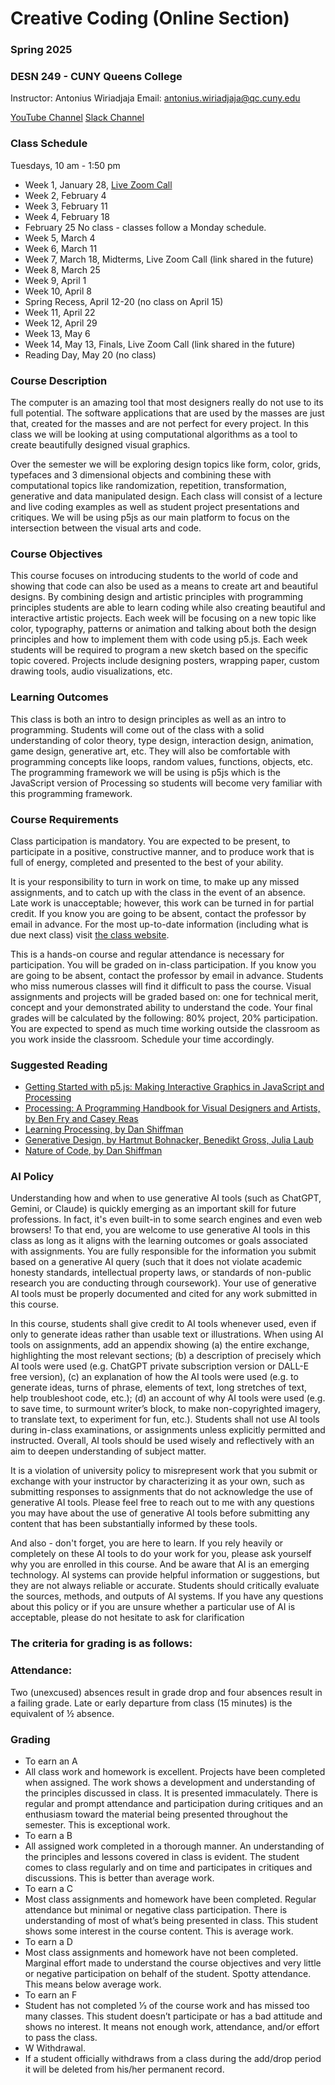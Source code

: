 # Creative Coding (Online Section) 
### Spring 2025
### DESN 249 - CUNY Queens College

Instructor: Antonius Wiriadjaja
Email: [antonius.wiriadjaja@qc.cuny.edu](mailto:antonius.wiriadjaja@qc.cuny.edu ) 

[YouTube Channel](https://www.youtube.com/playlist?list=PLKcBOqBHPjvmqJ7xym6wMWCTyDyFTtYV5)
[Slack Channel](https://qc-design.slack.com/archives/C089TKNP9AT)

### Class Schedule

Tuesdays, 10 am - 1:50 pm

- Week 1, January 28, [Live Zoom Call](https://us02web.zoom.us/j/85961439528?pwd=4vaRP5v72K2PbfEAf1jhaHm0jhAVpb.1)
- Week 2, February 4
- Week 3, February 11
- Week 4, February 18
- February 25 No class - classes follow a Monday schedule.
- Week 5, March 4
- Week 6, March 11
- Week 7, March 18, Midterms, Live Zoom Call (link shared in the future)
- Week 8, March 25
- Week 9, April 1
- Week 10, April 8
- Spring Recess, April 12-20 (no class on April 15)
- Week 11, April 22
- Week 12, April 29
- Week 13, May 6
- Week 14, May 13, Finals, Live Zoom Call (link shared in the future)
- Reading Day, May 20 (no class)

### Course Description
The computer is an amazing tool that most designers really do not use to its full potential. The software applications that are used by the masses are just that, created for the masses and are not perfect for every project. In this class we will be looking at using computational algorithms as a tool to create beautifully designed visual graphics.

Over the semester we will be exploring design topics like form, color, grids, typefaces and 3 dimensional objects and combining these with computational topics like randomization, repetition, transformation, generative and data manipulated design. Each class will consist of a lecture and live coding examples as well as student project presentations and critiques. We will be using p5js as our main platform to focus on the intersection between the visual arts and code.

### Course Objectives
This course focuses on introducing students to the world of code and showing that code can also be used as a means to create art and beautiful designs. By combining design and artistic principles with programming principles students are able to learn coding while also creating beautiful and interactive artistic projects. Each week will be focusing on a new topic like color, typography, patterns or animation and talking about both the design principles and how to implement them with code using p5.js. Each week students will be required to program a new sketch based on the specific topic covered. Projects include designing posters, wrapping paper, custom drawing tools, audio visualizations, etc.

### Learning Outcomes
This class is both an intro to design principles as well as an intro to programming. Students will come out of the class with a solid understanding of color theory, type design, interaction design, animation, game design, generative art, etc. They will also be comfortable with programming concepts like loops, random values, functions, objects, etc. The programming framework we will be using is p5js which is the JavaScript version of Processing so students will become very familiar with this programming framework.

### Course Requirements
Class participation is mandatory. You are expected to be present, to participate in a positive, constructive manner, and to produce work that is full of energy, completed and presented to the best of your ability.

It is your responsibility to turn in work on time, to make up any missed assignments, and to catch up with the class in the event of an absence. Late work is unacceptable; however, this work can be turned in for partial credit. If you know you are going to be absent, contact the professor by email in advance. For the most up-to-date information (including what is due next class) visit [the class website](https://awcuny.github.io/creative_coding_SP24/). 

This is a hands-on course and regular attendance is necessary for participation. You will be graded on in-class participation. If you know you are going to be absent, contact the professor by email in advance. Students who miss numerous classes will find it difficult to pass the course. Visual assignments and projects will be graded based on: one for technical merit, concept and your demonstrated ability to understand the code. Your final grades will be calculated by the following: 80% project, 20% participation. You are expected to spend as much time working outside the classroom as you work inside the classroom. Schedule your time accordingly.

### Suggested Reading
- [Getting Started with p5.js: Making Interactive Graphics in JavaScript and Processing](https://www.amazon.com/Make-Interactive-Graphics-JavaScript-Processing/dp/1457186772)
- [Processing: A Programming Handbook for Visual Designers and Artists, by Ben Fry and Casey Reas](http://www.amazon.com/Processing-Programming-Handbook-Designers-Artists/dp/0262182629)
- [Learning Processing, by Dan Shiffman](http://www.learningprocessing.com/)
- [Generative Design, by Hartmut Bohnacker, Benedikt Gross, Julia Laub](http://www.amazon.com/Generative-Design-Visualize-Program-Processing/dp/1616890770)
- [Nature of Code, by Dan Shiffman](http://natureofcode.com/)

### AI Policy
Understanding how and when to use generative AI tools (such as ChatGPT, Gemini, or Claude) is quickly emerging as an important skill for future professions. In fact, it's even built-in to some search engines and even web browsers! To that end, you are welcome to use generative AI tools in this class as long as it aligns with the learning outcomes or goals associated with assignments. You are fully responsible for the information you submit based on a generative AI query (such that it does not violate academic honesty standards, intellectual property laws, or standards of non-public research you are conducting through coursework). Your use of generative AI tools must be properly documented and cited for any work submitted in this course.

In this course, students shall give credit to AI tools whenever used, even if only to generate ideas rather than usable text or illustrations. When using AI tools on assignments, add an appendix showing (a) the entire exchange, highlighting the most relevant sections; (b) a description of precisely which AI tools were used (e.g. ChatGPT private subscription version or DALL-E free version), (c) an explanation of how the AI tools were used (e.g. to generate ideas, turns of phrase, elements of text, long stretches of text, help troubleshoot code, etc.); (d) an account of why AI tools were used (e.g. to save time, to surmount writer’s block, to make non-copyrighted imagery, to translate text, to experiment for fun, etc.). Students shall not use AI tools during in-class examinations, or assignments unless explicitly permitted and instructed. Overall, AI tools should be used wisely and reflectively with an aim to deepen understanding of subject matter.

It is a violation of university policy to misrepresent work that you submit or exchange with your instructor by characterizing it as your own, such as submitting responses to assignments that do not acknowledge the use of generative AI tools. Please feel free to reach out to me with any questions you may have about the use of generative AI tools before submitting any content that has been substantially informed by these tools.

And also - don't forget, you are here to learn. If you rely heavily or completely on these AI tools to do your work for you, please ask yourself why you are enrolled in this course. And be aware that AI is an emerging technology. AI systems can provide helpful information or suggestions, but they are not always reliable or accurate. Students should critically evaluate the sources, methods, and outputs of AI systems. If you have any questions about this policy or if you are unsure whether a particular use of AI is acceptable, please do not hesitate to ask for clarification

### The criteria for grading is as follows:

### Attendance:
Two (unexcused) absences result in grade drop and four absences result in a failing grade. Late
or early departure from class (15 minutes) is the equivalent of ½ absence.

### Grading
- To earn an A
 - All class work and homework is excellent. Projects have been completed when assigned. The work shows a development and understanding of the principles discussed in class. It is presented immaculately. There is regular and prompt attendance and participation during critiques and an enthusiasm toward the material being presented throughout the semester. This is exceptional work.
- To earn a B
 - All assigned work completed in a thorough manner. An understanding of the principles and
lessons covered in class is evident. The student comes to class regularly and on time and
participates in critiques and discussions. This is better than average work.
- To earn a C
 - Most class assignments and homework have been completed. Regular attendance but minimal
or negative class participation. There is understanding of most of what’s being presented in
class. This student shows some interest in the course content. This is average work.
- To earn a D
 - Most class assignments and homework have not been completed. Marginal effort made to
understand the course objectives and very little or negative participation on behalf of the
student. Spotty attendance. This means below average work.
- To earn an F
 - Student has not completed 1⁄3 of the course work and has missed too many classes. This
student doesn’t participate or has a bad attitude and shows no interest. It means not enough
work, attendance, and/or effort to pass the class.
- W Withdrawal.
 - If a student officially withdraws from a class during the add/drop period it will be deleted from his/her permanent record.
